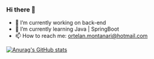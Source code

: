 ### Hi there 👋

- 🔭 I’m currently working on back-end
- 🌱 I’m currently learning Java | SpringBoot
- 📫 How to reach me: ortelan.montanari@hotmail.com

[![Anurag's GitHub stats](https://github-readme-stats.vercel.app/api?username=GabrielOrtelan&count_private=true)](https://github.com/GabrielOrtelan/github-readme-stats)



